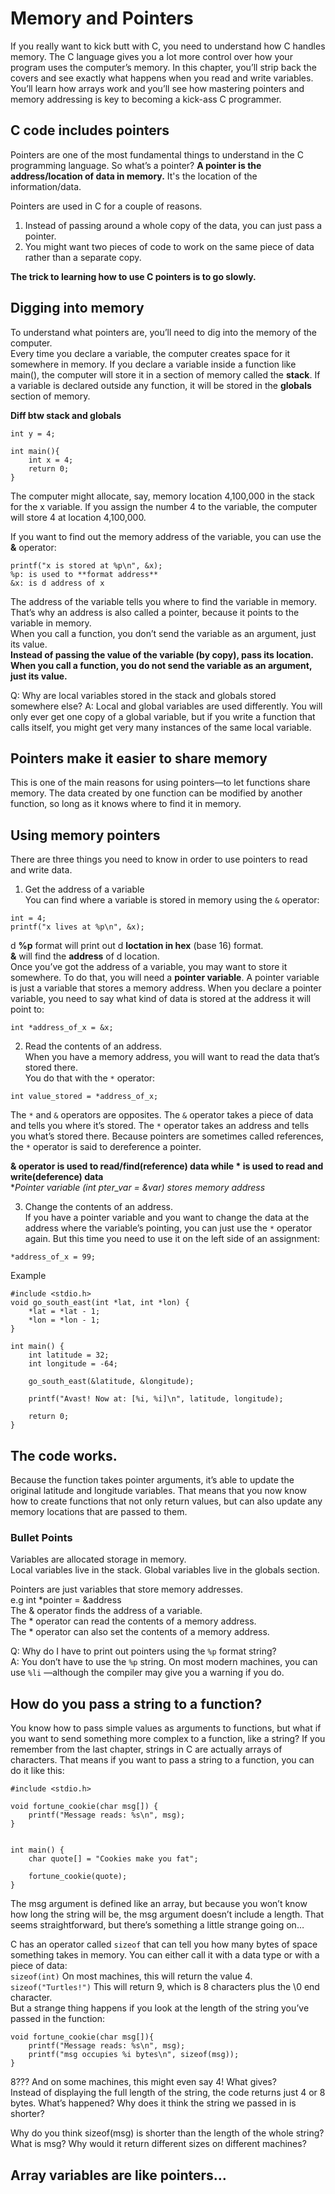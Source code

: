 # Memory and Pointers
If you really want to kick butt with C, you need to understand
how C handles memory. The C language gives you a lot more control over how your program uses the computer’s memory. In this chapter, you’ll strip back the covers and see exactly what happens when
you read and write variables. You’ll learn how arrays work and you’ll see how mastering pointers and memory addressing is key to becoming a kick-ass C programmer.  

## C code includes pointers
Pointers are one of the most fundamental things to understand in the C programming language. So what’s a pointer? **A pointer is the address/location of data in memory.** It's the location of the information/data. 

Pointers are used in C for a couple of reasons.  
1. Instead of passing around a whole copy of the data, you can just pass a pointer.    
2. You might want two pieces of code to work on the same piece of data rather than a separate copy.  

**The trick to learning how to use C pointers is to go slowly.**  

## Digging into memory
To understand what pointers are, you’ll need to dig into the memory of the computer.  
Every time you declare a variable, the computer creates space for it somewhere in memory. If you declare a variable inside a function like main(), the computer will store it in a section of memory called the **stack**. If a variable is declared outside any function, it will be stored in the **globals** section of memory.  

**Diff btw stack and globals**  
```
int y = 4;

int main(){
    int x = 4;
    return 0;
}
```
The computer might allocate, say, memory location 4,100,000 in the stack for the x variable. If you assign the number 4 to the variable, the computer will store 4 at location 4,100,000.  

If you want to find out the memory address of the variable, you can use the **&** operator:  
```
printf("x is stored at %p\n", &x);
%p: is used to **format address**  
&x: is d address of x  
```
The address of the variable tells you where to find the variable in memory. That’s why an address is also called a pointer, because it points to the variable in memory.  
When you call a function, you don’t send the variable as an argument, just its value.  
**Instead of passing the value of the variable (by copy), pass its location. When you call a function, you do not send the variable as an argument, just its value.**

Q: Why are local variables stored in the stack and globals stored somewhere else?
A: Local and global variables are used differently. You will only ever get one copy of a global variable, but if you write a function that calls itself, you might get very many instances of the same local variable.  

## Pointers make it easier to share memory
This is one of the main reasons for using pointers—to let functions
share memory. The data created by one function can be modified by
another function, so long as it knows where to find it in memory.  

## Using memory pointers
There are three things you need to know in order to use pointers to read and write data.  
1. Get the address of a variable  
You can find where a variable is stored in memory using the `&` operator:  
```
int = 4;
printf("x lives at %p\n", &x);
```
d **%p** format will print out d **loctation in hex** (base 16) format.  
**&** will find the **address** of d location.  
Once you’ve got the address of a variable, you may want to store it
somewhere. To do that, you will need a **pointer variable**. A pointer
variable is just a variable that stores a memory address. When you
declare a pointer variable, you need to say what kind of data is stored
at the address it will point to:  
```
int *address_of_x = &x;
```
2. Read the contents of an address.  
When you have a memory address, you will want to read the data that’s stored there.   
You do that with the `*` operator:
```
int value_stored = *address_of_x;
```
The `*` and `&` operators are opposites. The `&` operator takes a piece
of data and tells you where it’s stored. The `*` operator takes an
address and tells you what’s stored there. Because pointers are
sometimes called references, the `*` operator is said to dereference
a pointer.   

**& operator is used to read/find(reference) data while * is used to read and write(deference) data**  
**Pointer variable (int *pter_var = &var) stores memory address**   

3. Change the contents of an address.  
If you have a pointer variable and you want to change the data
at the address where the variable’s pointing, you can just use the `*`
operator again. But this time you need to use it on the left side of
an assignment:
```
*address_of_x = 99;
```
Example
```
#include <stdio.h>  
void go_south_east(int *lat, int *lon) {
    *lat = *lat - 1;
    *lon = *lon - 1;
}

int main() {
    int latitude = 32;
    int longitude = -64;

    go_south_east(&latitude, &longitude);

    printf("Avast! Now at: [%i, %i]\n", latitude, longitude);

    return 0;
}
```
## The code works.
Because the function takes pointer arguments, it’s able to update the original latitude and longitude variables. That means that you now know how to create functions that not only return values, but can also update any memory locations that are passed to them.  

### Bullet Points
Variables are allocated storage in memory.  
Local variables live in the stack. 
Global variables live in the globals section.  

Pointers are just variables that store memory addresses.  
e.g int *pointer = &address  
The & operator finds the address of a variable.  
The * operator can read the contents of a memory address.  
The * operator can also set the contents of a memory address.  

Q: Why do I have to print out pointers using the `%p` format string?   
A: You don’t have to use the `%p` string. On most modern machines, you can use
`%li` —although the compiler may give you a warning if you do.  

## How do you pass a string to a function?
You know how to pass simple values as arguments to functions, but what
if you want to send something more complex to a function, like a string?
If you remember from the last chapter, strings in C are actually arrays of
characters. That means if you want to pass a string to a function, you can
do it like this:  
```
#include <stdio.h>

void fortune_cookie(char msg[]) {
    printf("Message reads: %s\n", msg);
}


int main() {
    char quote[] = "Cookies make you fat";
    
    fortune_cookie(quote);
}
```
The msg argument is defined like an array, but because you won’t know how long the string will be, the msg argument doesn’t include a length. That seems straightforward, but there’s something a little strange going on…  

C has an operator called `sizeof` that can tell you how many bytes of space something takes in memory. You can either call it with a data type or with a piece of data:  
`sizeof(int)` On most machines, this will return the value 4.  
`sizeof("Turtles!")` This will return 9, which is 8 characters plus the \0 end character.  
But a strange thing happens if you look at the length of the string you’ve passed in the function:
```
void fortune_cookie(char msg[]){
    printf("Message reads: %s\n", msg);
    printf("msg occupies %i bytes\n", sizeof(msg));
}
```
8??? And on some machines, this might even say 4! What gives?  
Instead of displaying the full length of the string, the code returns
just 4 or 8 bytes. What’s happened? Why does it think the string
we passed in is shorter?  

Why do you think sizeof(msg) is shorter than the length of the whole string? What is msg? Why would it return different sizes on different machines?  

## Array variables are like pointers…

